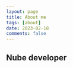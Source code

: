 ```yaml
---
layout: page
title: About me
tags: [about]
date: 2023-02-18
comments: false
---
```

    

## Nube developer

